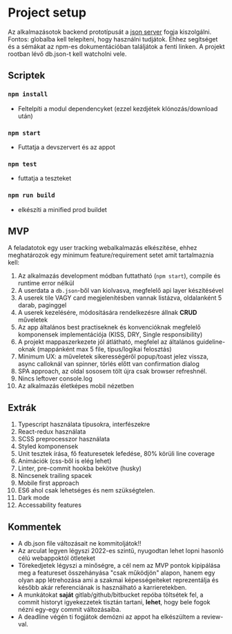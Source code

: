# Project setup

Az alkalmazásotok backend prototípusát a [json server](https://www.npmjs.com/package/json-server) fogja kiszolgálni.
Fontos: globalba kell telepíteni, hogy használni tudjátok. Ehhez segítséget és a sémákat az npm-es dokumentációban találjátok a fenti linken. A projekt rootban lévő db.json-t kell watcholni vele.


## Scriptek

### `npm install`
- Feltelpíti a modul dependencyket (ezzel kezdjétek klónozás/download után)
### `npm start`
- Futtatja a devszervert és az appot
### `npm test`
- futtatja a teszteket
### `npm run build`
- elkészíti a minified prod buildet

## MVP

A feladatotok egy user tracking webalkalmazás elkészítése, ehhez meghatározok egy minimum feature/requirement setet amit tartalmaznia kell:
1. Az alkalmazás development módban futtatható (`npm start`), compile és runtime error nélkül
2. A userdata a `db.json`-ből van kiolvasva, megfelelő api layer készítésével
3. A userek tile VAGY card megjelenítésben vannak listázva, oldalanként 5 darab, paginggel
4. A userek kezelésére, módosítására rendelkezésre állnak **CRUD** műveletek
5. Az app általános best practiseknek és konvencióknak megfelelő komponensek implementációja (KISS, DRY, Single responsibility)
6. A projekt mappaszerkezete jól átlátható, megfelel az általános guideline-oknak (mappánként max 5 file, típus/logikai felosztás)
7. Minimum UX: a műveletek sikerességéről popup/toast jelez vissza, async calloknál van spinner, törlés előtt van confirmation dialog
8. SPA approach, az oldal sososem tölt újra csak browser refreshnél.
9. Nincs leftover console.log
10. Az alkalmazás életképes mobil nézetben

## Extrák

1. Typescript használata típusokra, interfészekre
2. React-redux használata
3. SCSS preprocesszor használata
4. Styled komponensek
5. Unit tesztek írása, fő featuresetek lefedése, 80% körüli line coverage
6. Animációk (css-ből is elég lehet)
7. Linter, pre-commit hookba bekötve (husky)
8. Nincsenek trailing spacek
9. Mobile first approach
10. ES6 ahol csak lehetséges és nem szükségtelen.
11. Dark mode
12. Accessability features

## Kommentek

- A db.json file változásait ne kommitoljátok!!
- Az arculat legyen légyszi 2022-es szintű, nyugodtan lehet lopni hasonló célú webappoktól ötleteket
- Törekedjetek légyszi a minőségre, a cél nem az MVP pontok kipipálása meg a featureset összehányása "csak működjön" alapon, hanem egy olyan app létrehozása ami a szakmai képességeiteket reprezentálja és később akár referenciának is használható a karrieretekben.
- A munkátokat **saját** gitlab/github/bitbucket repóba töltsétek fel, a commit historyt igyekezzetek tisztán tartani, **lehet**, hogy bele fogok nézni egy-egy commit változásaiba.
- A deadline végén ti fogjátok demózni az appot ha elkészültem a review-val.